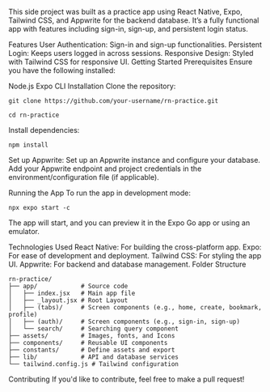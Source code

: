 This side project was built as a practice app using React Native, Expo, Tailwind CSS, and Appwrite for the backend database. It’s a fully functional app with features including sign-in, sign-up, and persistent login status.

Features
User Authentication: Sign-in and sign-up functionalities.
Persistent Login: Keeps users logged in across sessions.
Responsive Design: Styled with Tailwind CSS for responsive UI.
Getting Started
Prerequisites
Ensure you have the following installed:

Node.js
Expo CLI
Installation
Clone the repository:

`git clone https://github.com/your-username/rn-practice.git`

`cd rn-practice`

Install dependencies:

`npm install`

Set up Appwrite:
Set up an Appwrite instance and configure your database.
Add your Appwrite endpoint and project credentials in the environment/configuration file (if applicable).

Running the App
To run the app in development mode:

`npx expo start -c`

The app will start, and you can preview it in the Expo Go app or using an emulator.

Technologies Used
React Native: For building the cross-platform app.
Expo: For ease of development and deployment.
Tailwind CSS: For styling the app UI.
Appwrite: For backend and database management.
Folder Structure
```
rn-practice/
├── app/            # Source code
│   ├── index.jsx   # Main app file
│   ├── _layout.jsx # Root Layout
│   ├── (tabs)/     # Screen components (e.g., home, create, bookmark, profile)
│   ├── (auth)/     # Screen components (e.g., sign-in, sign-up)
│   └── search/     # Searching query component
├── assets/         # Images, fonts, and Icons
├── components/     # Reusable UI components
├── constants/      # Define assets and export
├── lib/            # API and database services
└── tailwind.config.js # Tailwind configuration
```
Contributing
If you'd like to contribute, feel free to make a pull request!
